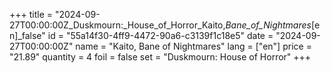 +++
title = "2024-09-27T00:00:00Z_Duskmourn:_House_of_Horror_Kaito,_Bane_of_Nightmares_[en]_false"
id = "55a14f30-4ff9-4472-90a6-c3139f1c18e5"
date = "2024-09-27T00:00:00Z"
name = "Kaito, Bane of Nightmares"
lang = ["en"]
price = "21.89"
quantity = 4
foil = false
set = "Duskmourn: House of Horror"
+++

